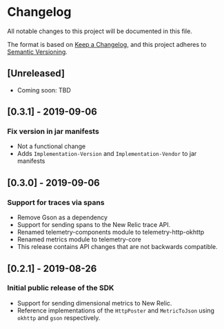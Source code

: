 # Changelog
All notable changes to this project will be documented in this file.

The format is based on [Keep a Changelog](https://keepachangelog.com/en/1.0.0/),
and this project adheres to [Semantic Versioning](https://semver.org/spec/v2.0.0.html).

## [Unreleased]
- Coming soon: TBD

## [0.3.1] - 2019-09-06
### Fix version in jar manifests
- Not a functional change
- Adds `Implementation-Version` and `Implementation-Vendor` to jar manifests

## [0.3.0] - 2019-09-06
### Support for traces via spans
- Remove Gson as a dependency
- Support for sending spans to the New Relic trace API.
- Renamed telemetry-components module to telemetry-http-okhttp
- Renamed metrics module to telemetry-core
- This release contains API changes that are not backwards compatible.

## [0.2.1] - 2019-08-26
### Initial public release of the SDK
- Support for sending dimensional metrics to New Relic.
- Reference implementations of the `HttpPoster` and `MetricToJson` using `okhttp` and `gson` respectively.

